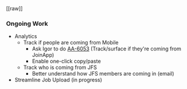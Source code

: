 [[raw]]

### Ongoing Work
* Analytics
	* Track if people are coming from Mobile
		* Ask Igor to do [AA-6053](https://joblio.atlassian.net/browse/AA-6053) (Track/surface if they're coming from JoinApp)
		* Enable one-click copy/paste
	* Track who is coming from JFS
		* Better understand how JFS members are coming in (email)
* Streamline Job Upload (in progress)
  
  
 